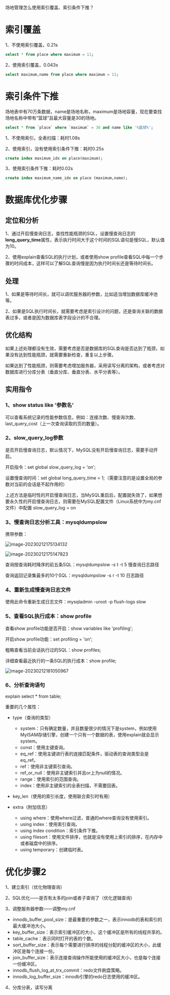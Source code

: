 场地管理怎么使用索引覆盖、索引条件下推？



# 索引覆盖

1、不使用索引覆盖，0.21s

~~~sql
select * from place where maximum = 11;
~~~

2、使用索引覆盖，0.043s

~~~sql
select maximum,name from place where maximum = 11;
~~~





# 索引条件下推

​	场地表中有70万条数据，name是场地名称，maximum是场地容量，现在要查找场地名称中带有“篮球”且最大容量是30的场地。

~~~sql
select * from `place` where `maximum` = 30 and name like '%篮球%';
~~~

1、不使用索引，全表扫描：耗时1.08s

2、使用索引，没有使用索引条件下推：耗时0.25s

~~~sql
create index maximum_idx on place(maximum);
~~~

3、使用索引条件下推：耗时0.02s

~~~SQL
create index maximum_name_idx on place (maximum,name);
~~~





# 数据库优化步骤

## 定位和分析

1、通过开启慢查询日志，查找性能瓶颈的SQL，设置慢查询日志的**long_query_time**属性，表示执行时间大于这个时间的SQL语句是慢SQL，默认值为10。

2、使用explain查看SQL的执行计划，或者使用show profile查看SQL中每一个步骤的时间成本，这样可以了解SQL查询慢是因为执行时间长还是等待时间长。

## 处理

1、如果是等待时间长，就可以调优服务器的参数，比如适当增加数据库缓冲池等。

2、如果是SQL执行时间长，就需要考虑是索引设计的问题，还是查询关联的数据表过多，或者是因为数据库表字段设计的不合理。

## 优化结构

如果上述处理都没有生效，需要考虑是否是数据库的SQL查询是否达到了瓶颈，如果没有达到性能瓶颈，就需要重新检查，重复以上步骤。

如果达到了性能瓶颈，则需要考虑增加服务器，采用读写分离的架构，或者考虑对数据库进行分库分表（垂直分库、垂直分表、水平分表等）。



## 实用指令

### 1、show status like '参数名'

可以查看系统记录的性能参数信息，例如：连接次数、慢查询次数、last_query_cost（上一次查询读取的页的数量）。

### 2、slow_query_log参数

是否开启慢查询日志，默认情况下，MySQL没有开启慢查询日志，需要手动开启。

开启指令：set global slow_query_log = 'on';

设置慢查询时间：set global long_query_time = 1;（需要注意的是设置全局的参数对当前的会话是不起作用的）

上述方法是临时性的开启慢查询日志，当MySQL重启后，配置就失效了，如果想要永久性的开启慢查询日志，则需要在MySQL配置文件（Linux系统中为my.cnf文件）中配置 slow_query_log = on

### 3、慢查询日志分析工具：mysqldumpslow

携带参数：

![image-20230212175134132](D:\影音图片\面试准备.assets\image-20230212175134132.png)

![image-20230212175147823](D:\影音图片\面试准备.assets\image-20230212175147823.png)

查询按查询耗时降序的前五条SQL：mysqldumpslow -s t -t 5 慢查询日志路径

查询返回记录集最多的10个SQL：mysqldumpslow -s r -t 10 日志路径

### 4、重新生成慢查询日志文件

使用此命令重新生成日志文件：mysqladmin -uroot -p flush-logs slow

### 5、查看SQL执行成本：show profile

查看show profile功能是否开启：show variables like 'profiling';

开启show profile功能：set profiling = 'on';

粗略查看当前会话执行过的SQL：show profiles;

详细查看最近执行的一条SQL的执行成本：show profile;

![image-20230212181050967](D:\影音图片\面试准备.assets\image-20230212181050967.png)

### 6、分析查询语句

explain select * from table;

重要的几个属性：

* type（查询的类型）
  * system：只有确定数量，并且数量很少的情况下是system，例如使用MyISAM存储引擎，创建一个只有一个数据的表，使用explain就会显示system。
  * const：使用主键查询。
  * eq_ref：使用主键进行表的连接匹配条件，驱动表的查询类型会是eq_ref。
  * ref：使用非主键索引查询。
  * ref_or_null：使用非主键索引并且or上为null的情况。
  * range：使用索引的范围查询。
  * index：使用非主键索引的全表扫描，不需要回表。

* key_len（使用的索引长度，使用联合索引时有用）
  
* extra（附加信息）
  * using where：使用where过滤，普通的where查询没有使用索引。
  * using index：使用索引查询。
  * using index condition：索引条件下推。
  * using filesort：使用文件排序，也就是没有使用上索引的排序，在内存中或者磁盘中的排序。
  * using temporary：创建临时表。




# 优化步骤2

1、建立索引（优化物理查询）

2、SQL优化——是否有太多的join或者子查询了（优化逻辑查询）

3、调整服务器参数——调整my.cnf

* innodb_buffer_pool_size：是最重要的参数之一，表示innodb的表和索引的最大缓冲池大小。
* key_buffer_size：表示索引缓冲区的大小，这个缓冲区是所有的线程共享的。
* table_cache：表示同时打开的表的个数。
* sort_buffer_size：表示每个需要进行排序的线程分配的缓冲区的大小，此缓冲区是每个连接一份。
* join_buffer_size：表示连接查询操作所能使用的缓冲区大小，也是每个连接一份缓冲区。
* innodb_flush_log_at_trx_commit：redo文件刷盘策略。
* innodb_log_buffer_size：innodb引擎的redo日志使用的缓冲区。

4、分库分表，读写分离
